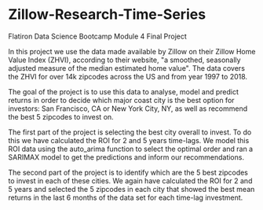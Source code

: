 # Zillow-Research-Time-Series
Flatiron Data Science Bootcamp Module 4 Final Project

In this project we use the data made available by Zillow on their Zillow Home Value Index (ZHVI), according to their website, "a smoothed, seasonally adjusted measure of the median estimated home value". The data covers the ZHVI for over 14k zipcodes across the US and from year 1997 to 2018.

The goal of the project is to use this data to analyse, model and predict returns in order to decide which major coast city is the best option for investors: San Francisco, CA or New York City, NY, as well as recommend the best 5 zipcodes to invest on.

The first part of the project is selecting the best city overall to invest. To do this we have calculated the ROI for 2 and 5 years time-lags. We model this ROI data using the auto_arima function to select the optimal order and ran a SARIMAX model to get the predictions and inform our recommendations.

The second part of the project is to identify which are the 5 best zipcodes to invest in each of these cities. We again have calculated the ROI for 2 and 5 years and selected the 5 zipcodes in each city that showed the best mean returns in the last 6 months of the data set for each time-lag investment.
